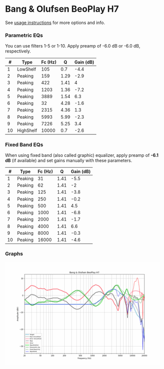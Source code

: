 # Bang & Olufsen BeoPlay H7
See [usage instructions](https://github.com/jaakkopasanen/AutoEq#usage) for more options and info.

### Parametric EQs
You can use filters 1-5 or 1-10. Apply preamp of -6.0 dB or -6.0 dB, respectively.

|   # | Type      |   Fc (Hz) |    Q |   Gain (dB) |
|-----|-----------|-----------|------|-------------|
|   1 | LowShelf  |       105 | 0.7  |        -4.4 |
|   2 | Peaking   |       159 | 1.29 |        -2.9 |
|   3 | Peaking   |       422 | 1.41 |         4   |
|   4 | Peaking   |      1203 | 1.36 |        -7.2 |
|   5 | Peaking   |      3889 | 1.54 |         6.3 |
|   6 | Peaking   |        32 | 4.28 |        -1.6 |
|   7 | Peaking   |      2315 | 4.36 |         1.3 |
|   8 | Peaking   |      5993 | 5.99 |        -2.3 |
|   9 | Peaking   |      7226 | 5.25 |         3.4 |
|  10 | HighShelf |     10000 | 0.7  |        -2.6 |

### Fixed Band EQs
When using fixed band (also called graphic) equalizer, apply preamp of **-6.1 dB** (if available) and set gains manually with these parameters.

|   # | Type    |   Fc (Hz) |    Q |   Gain (dB) |
|-----|---------|-----------|------|-------------|
|   1 | Peaking |        31 | 1.41 |        -5.5 |
|   2 | Peaking |        62 | 1.41 |        -2   |
|   3 | Peaking |       125 | 1.41 |        -3.8 |
|   4 | Peaking |       250 | 1.41 |        -0.2 |
|   5 | Peaking |       500 | 1.41 |         4.5 |
|   6 | Peaking |      1000 | 1.41 |        -6.8 |
|   7 | Peaking |      2000 | 1.41 |        -1.7 |
|   8 | Peaking |      4000 | 1.41 |         6.6 |
|   9 | Peaking |      8000 | 1.41 |        -0.3 |
|  10 | Peaking |     16000 | 1.41 |        -4.6 |

### Graphs
![](./Bang%20&%20Olufsen%20BeoPlay%20H7.png)
